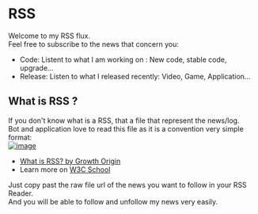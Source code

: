 # RSS

Welcome to my RSS flux.   
Feel free to subscribe to the news that concern you:  
- Code: Listent to what I am working on : New code, stable code, upgrade...  
- Release: Listen to what I released recently: Video, Game, Application...  

## What is RSS ?  

If you don't know what is a RSS, that a file that represent the news/log.  
Bot and application love to read this file as it is a convention very simple format:   
[![image](https://user-images.githubusercontent.com/20149493/88961397-465a9600-d2a5-11ea-8981-e28ae8279baf.png)](https://www.youtube.com/watch?v=6HNUqDL-pI8)   
- [What is RSS? by Growth Origin](www.youtube.com/watch?v=6HNUqDL-pI8)  
- Learn more on [W3C School](https://www.w3schools.com/xml/xml_rss.asp)   


Just copy past the raw file url of the news you want to follow in your RSS Reader.   
And you will be able to follow and unfollow my news very easily.   
